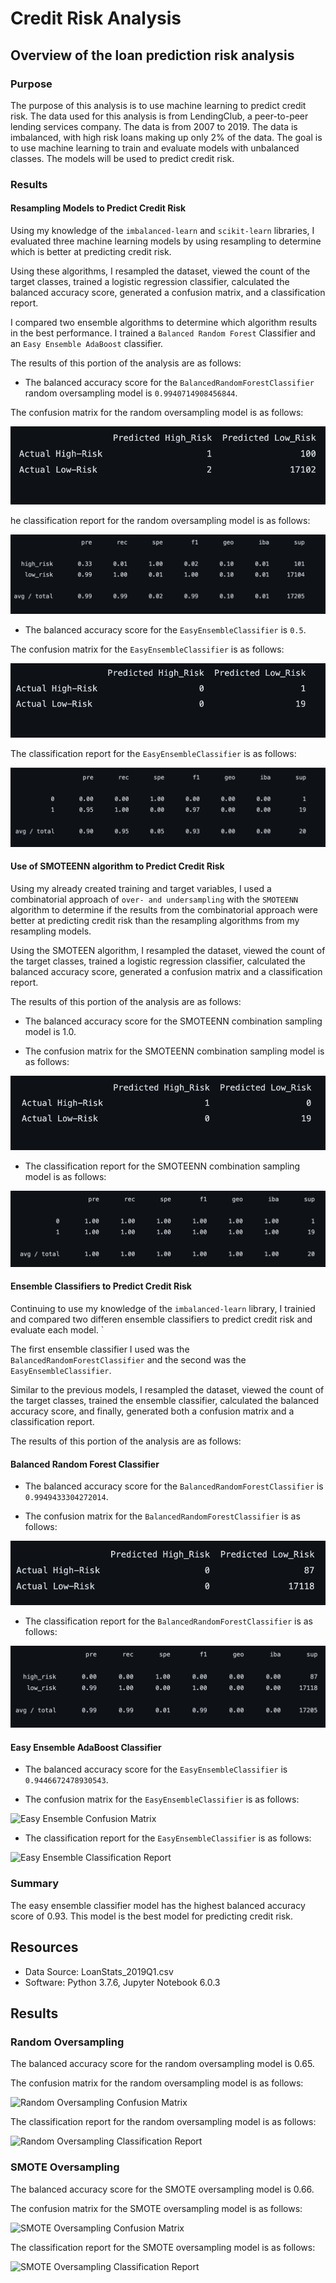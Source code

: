 # Credit Risk Analysis

## Overview of the loan prediction risk analysis

### Purpose

The purpose of this analysis is to use machine learning to predict credit risk. The data used for this analysis is from LendingClub, a peer-to-peer lending services company. The data is from 2007 to 2019. The data is imbalanced, with high risk loans making up only 2% of the data. The goal is to use machine learning to train and evaluate models with unbalanced classes. The models will be used to predict credit risk.

### Results

#### Resampling Models to Predict Credit Risk

Using my knowledge of the `imbalanced-learn` and `scikit-learn` libraries, I evaluated three machine learning models by using resampling to determine which is better at predicting credit risk.

Using these algorithms, I resampled the dataset, viewed the count of the target classes, trained a logistic regression classifier, calculated the balanced accuracy score, generated a confusion matrix, and a classification report.

I compared two ensemble algorithms to determine which algorithm results in the best performance. I trained a `Balanced Random Forest` Classifier and an `Easy Ensemble AdaBoost` classifier.

The results of this portion of the analysis are as follows:

- The balanced accuracy score for the `BalancedRandomForestClassifier` random oversampling model is `0.9940714908456844`.

The confusion matrix for the random oversampling model is as follows:

![Random Oversampling Confusion Matrix](https://github.com/hastyjr/Credit_Risk_Analysis/blob/main/Resources/images/Random%20Oversampling%20Confusion%20Matrix.png)

he classification report for the random oversampling model is as follows:

![Random Oversampling Classification Report](https://github.com/hastyjr/Credit_Risk_Analysis/blob/main/Resources/images/Random%20Oversampling%20Classification%20Report.png)

- The balanced accuracy score for the `EasyEnsembleClassifier` is `0.5`.

The confusion matrix for the `EasyEnsembleClassifier` is as follows:

![Easy Ensemble Confusion Matrix](https://github.com/hastyjr/Credit_Risk_Analysis/blob/main/Resources/images/EasyEnsembleClassifier%20Confusion%20Matrix.png)

The classification report for the `EasyEnsembleClassifier` is as follows:

![Easy Ensemble Classification Report](https://github.com/hastyjr/Credit_Risk_Analysis/blob/main/Resources/images/EasyEnsembleClassifier%20Classification%20Report.png)

#### Use of SMOTEENN algorithm to Predict Credit Risk

Using my already created training  and target variables, I used a combinatorial approach of `over- and undersampling` with the `SMOTEENN` algorithm to determine if the results from the combinatorial approach were better at predicting credit risk than the resampling algorithms from my resampling models.

Using the SMOTEEN algorithm, I resampled the dataset, viewed the count of the target classes, trained a logistic regression classifier, calculated the balanced accuracy score, generated a confusion matrix and a classification report.

The results of this portion of the analysis are as follows:

- The balanced accuracy score for the SMOTEENN combination sampling model is 1.0.

- The confusion matrix for the SMOTEENN combination sampling model is as follows:

![SMOTEENN Confusion Matrix](https://github.com/hastyjr/Credit_Risk_Analysis/blob/main/Resources/images/SMOTEEN%20Confusion%20Matrix.png)

- The classification report for the SMOTEENN combination sampling model is as follows:

![SMOTEENN Classification Report](https://github.com/hastyjr/Credit_Risk_Analysis/blob/main/Resources/images/SMOTEEN%20Classification%20Report.png)

#### Ensemble Classifiers to Predict Credit Risk

Continuing to use my knowledge of the `imbalanced-learn` library, I trainied and compared two differen ensemble classifiers to predict credit risk and evaluate each model. `

The first ensemble classifier I used was the `BalancedRandomForestClassifier` and the second was the `EasyEnsembleClassifier`.

Similar to the previous models, I resampled the dataset, viewed the count of the target classes, trained the ensemble classifier, calculated the balanced accuracy score, and finally, generated both a confusion matrix and a classification report.

The results of this portion of the analysis are as follows:

#### Balanced Random Forest Classifier

- The balanced accuracy score for the `BalancedRandomForestClassifier` is `0.9949433304272014`.

- The confusion matrix for the `BalancedRandomForestClassifier` is as follows:

![Balanced Random Forest Confusion Matrix](https://github.com/hastyjr/Credit_Risk_Analysis/blob/main/Resources/images/Balanced%20Random%20Forest%20Classifier%20Confusion%20Matrix.png)

- The classification report for the `BalancedRandomForestClassifier` is as follows:

![Balanced Random Forest Classification Report](https://github.com/hastyjr/Credit_Risk_Analysis/blob/main/Resources/images/Balanced%20Random%20Forest%20Classifier%20Classification%20Report.png)

#### Easy Ensemble AdaBoost Classifier

- The balanced accuracy score for the `EasyEnsembleClassifier` is `0.9446672478930543`.

- The confusion matrix for the `EasyEnsembleClassifier` is as follows:

![Easy Ensemble Confusion Matrix]()

- The classification report for the `EasyEnsembleClassifier` is as follows:

![Easy Ensemble Classification Report]()

### Summary

The easy ensemble classifier model has the highest balanced accuracy score of 0.93. This model is the best model for predicting credit risk.

## Resources

- Data Source: LoanStats_2019Q1.csv
- Software: Python 3.7.6, Jupyter Notebook 6.0.3

## Results

### Random Oversampling

The balanced accuracy score for the random oversampling model is 0.65.

The confusion matrix for the random oversampling model is as follows:

![Random Oversampling Confusion Matrix]()

The classification report for the random oversampling model is as follows:

![Random Oversampling Classification Report]()

### SMOTE Oversampling

The balanced accuracy score for the SMOTE oversampling model is 0.66.

The confusion matrix for the SMOTE oversampling model is as follows:

![SMOTE Oversampling Confusion Matrix]()

The classification report for the SMOTE oversampling model is as follows:

![SMOTE Oversampling Classification Report]()
